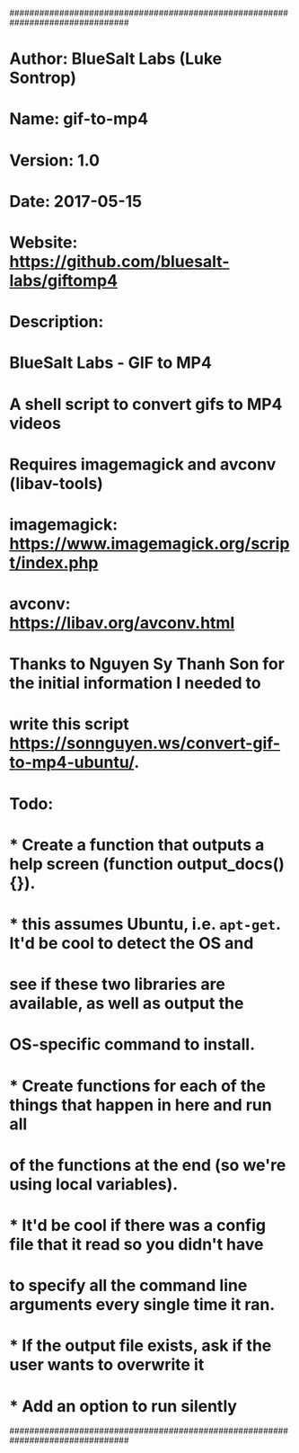 ################################################################################
#                                                                              #
# Author: BlueSalt Labs (Luke Sontrop)                                         #
# Name: gif-to-mp4                                                             #
# Version: 1.0                                                                 #
# Date: 2017-05-15                                                             #
# Website: https://github.com/bluesalt-labs/giftomp4                           #
# Description:                                                                 #
# BlueSalt Labs - GIF to MP4                                                   #
# A shell script to convert gifs to MP4 videos                                 #
#                                                                              #
# Requires imagemagick and avconv (libav-tools)                                #
# imagemagick: <https://www.imagemagick.org/script/index.php>                  #
# avconv: <https://libav.org/avconv.html>                                      #
#                                                                              #
# Thanks to Nguyen Sy Thanh Son for the initial information I needed to        #
# write this script <https://sonnguyen.ws/convert-gif-to-mp4-ubuntu/>.         #
#                                                                              #
# Todo:                                                                        #
# * Create a function that outputs a help screen (function output_docs(){}).   #
# * this assumes Ubuntu, i.e. `apt-get`. It'd be cool to detect the OS and     #
#   see if these two libraries are available, as well as output the            #
#   OS-specific command to install.                                            #
# * Create functions for each of the things that happen in here and run all    #
#   of the functions at the end (so we're using local variables).              #
# * It'd be cool if there was a config file that it read so you didn't have    #
#   to specify all the command line arguments every single time it ran.        #
# * If the output file exists, ask if the user wants to overwrite it           #
# * Add an option to run silently                                              #
################################################################################
